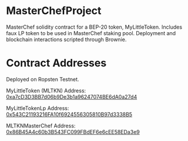 # MasterChefProject
MasterChef solidity contract for a BEP-20 token, MyLittleToken. Includes faux LP token to be used in MasterChef staking pool.  Deployment and blockchain interactions scripted through Brownie.

# Contract Addresses

Deployed on Ropsten Testnet.

MyLittleToken (MLTKN) Address: [0xa7cD3D3BB7d06b9De3b1a96247074BE6dA0a27d4](https://ropsten.etherscan.io/address/0xa7cD3D3BB7d06b9De3b1a96247074BE6dA0a27d4)

MyLittleTokenLp Address: [0x543C21193216FA10f6924556305810B97d3338B5](https://ropsten.etherscan.io/address/0x543C21193216FA10f6924556305810B97d3338B5)

MLTKNMasterChef Address: [0x86B45A4c60b3B543FC099FBdEF6e6cEE58EDa3e9](https://ropsten.etherscan.io/address/0x86B45A4c60b3B543FC099FBdEF6e6cEE58EDa3e9)
